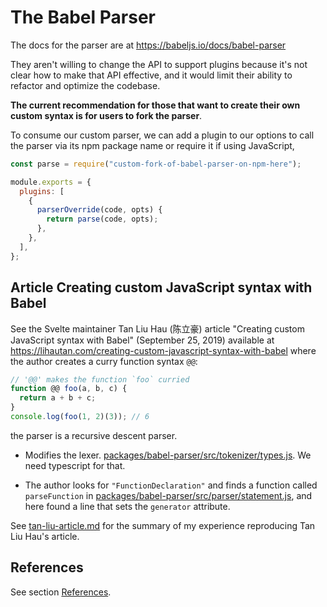 # The Babel Parser

The docs for the parser are at https://babeljs.io/docs/babel-parser

They  aren't willing to change the  API to support plugins
because it's not clear how to make that API effective, and it would limit 
their ability to refactor and optimize the codebase.

**The current recommendation for those that want to create their own custom syntax is for users to fork the parser**.

To consume our custom parser, 
we can add a plugin to our options 
to call the parser via its npm package name 
or require it if using JavaScript,

```js
const parse = require("custom-fork-of-babel-parser-on-npm-here");

module.exports = {
  plugins: [
    {
      parserOverride(code, opts) {
        return parse(code, opts);
      },
    },
  ],
};
```

## Article Creating custom JavaScript syntax with Babel

See the Svelte maintainer Tan Liu Hau (陈立豪) article "Creating custom JavaScript syntax with Babel" (September 25, 2019) available at https://lihautan.com/creating-custom-javascript-syntax-with-babel
where the author creates  a curry function syntax `@@`:

```js
// '@@' makes the function `foo` curried
function @@ foo(a, b, c) {
  return a + b + c;
}
console.log(foo(1, 2)(3)); // 6
```

the parser is a recursive descent parser. 

- Modifies the lexer. [packages/babel-parser/src/tokenizer/types.js](https://github.com/tanhauhau/babel/blob/feat/curry-function/packages/babel-parser/src/tokenizer/types.js#L86). We need typescript for that.

- The author looks for
`"FunctionDeclaration"` and finds a function called `parseFunction` in 
[packages/babel-parser/src/parser/statement.js](https://github.com/tanhauhau/babel/blob/da0af5fd99a9b747370a2240df3abf2940b9649c/packages/babel-parser/src/parser/statement.js#L1030),
and here found a line that sets the `generator` attribute.

See [tan-liu-article.md](/doc/tan-liu-article.md) for the summary of my experience reproducing Tan Liu Hau's article.


## References

See section [References](docs/references.md).
